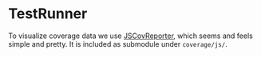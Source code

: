 TestRunner
==========

To visualize coverage data we use [JSCovReporter](https://github.com/jayarjo/JSCovReporter), which seems and feels simple and pretty. It is included as submodule under `coverage/js/`.

